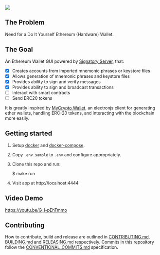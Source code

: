 ![](https://siasky.net/PAMGM9PeehQQWOYCCC7B8ux2go5FgiMIu0gxvSO-0v770A)

## The Problem

Need for a Do It Yourself Ethereum (Hardware) Wallet.

## The Goal

An Ethereum Wallet GUI powered by [Signatory Server](https://signatory.dev), that:

- [x] Creates accounts from imported mnemonic phrases or keystore files
- [x] Allows generation of mnemonic phrases and keystore files
- [x] Provides ability to sign and verify messages
- [x] Provides ability to sign and broadcast transactions
- [ ] Interact with smart contracts
- [ ] Send ERC20 tokens

It is greatly inspired by [MyCrypto Wallet](https://github.com/MyCryptoHQ/MyCrypto), an electronjs client for generating ether wallets, handling ERC-20 tokens, and interacting with the blockchain more easily.

## Getting started

1. Setup [docker](https://www.docker.com/) and [docker-compose](https://docs.docker.com/compose/install/).

2. Copy `.env.sample` to `.env` and configure appropriately.

3. Clone this repo and run:

   \$ make run

4. Visit app at http://localhost:4444

## Video Demo

https://youtu.be/G_I-pEhTmmo

## Contributing

How to contribute, build and release are outlined in [CONTRIBUTING.md](CONTRIBUTING.md), [BUILDING.md](BUILDING.md) and [RELEASING.md](RELEASING.md) respectively. Commits in this repository follow the [CONVENTIONAL_COMMITS.md](CONVENTIONAL_COMMITS.md) specification.
